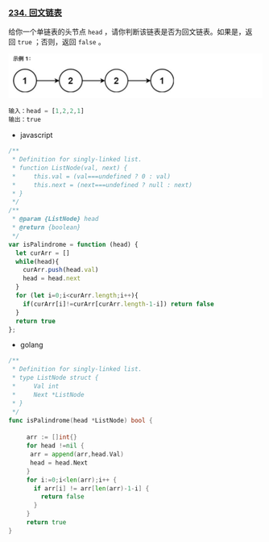 ### **[234. 回文链表](https://leetcode.cn/problems/palindrome-linked-list/)**

给你一个单链表的头节点 `head` ，请你判断该链表是否为回文链表。如果是，返回 `true` ；否则，返回 `false` 。

<img src="./algorithm08.png" height={650} />

```jsx
输入：head = [1,2,2,1]
输出：true
```

- javascript

```jsx
/**
 * Definition for singly-linked list.
 * function ListNode(val, next) {
 *     this.val = (val===undefined ? 0 : val)
 *     this.next = (next===undefined ? null : next)
 * }
 */
/**
 * @param {ListNode} head
 * @return {boolean}
 */
var isPalindrome = function (head) {
  let curArr = []
  while(head){
    curArr.push(head.val)
    head = head.next
  }
  for (let i=0;i<curArr.length;i++){
    if(curArr[i]!=curArr[curArr.length-1-i]) return false
  }
  return true
};
```

- golang

```go
/**
 * Definition for singly-linked list.
 * type ListNode struct {
 *     Val int
 *     Next *ListNode
 * }
 */
func isPalindrome(head *ListNode) bool {

     arr := []int{}
     for head !=nil {
      arr = append(arr,head.Val)
      head = head.Next
     }
     for i:=0;i<len(arr);i++ {
       if arr[i] != arr[len(arr)-1-i] {
         return false
       }
     }
     return true
}
```
